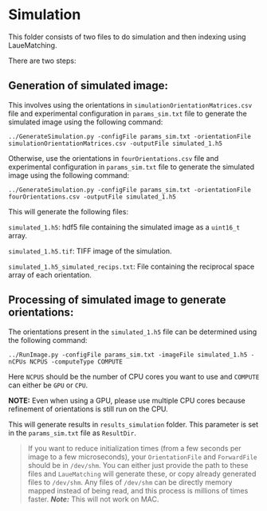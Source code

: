 # Simulation

This folder consists of two files to do simulation and then indexing using LaueMatching.

There are two steps:

## Generation of simulated image:

This involves using the orientations in `simulationOrientationMatrices.csv` file and experimental configuration in `params_sim.txt` file to generate the simulated image using the following command:

    ../GenerateSimulation.py -configFile params_sim.txt -orientationFile simulationOrientationMatrices.csv -outputFile simulated_1.h5

Otherwise, use the orientations in `fourOrientations.csv` file and experimental configuration in `params_sim.txt` file to generate the simulated image using the following command:

    ../GenerateSimulation.py -configFile params_sim.txt -orientationFile fourOrientations.csv -outputFile simulated_1.h5


This will generate the following files:

`simulated_1.h5`: hdf5 file containing the simulated image as a `uint16_t` array.

`simulated_1.h5.tif`: TIFF image of the simulation.

`simulated_1.h5_simulated_recips.txt`: File containing the reciprocal space array of each orientation.

## Processing of simulated image to generate orientations:

The orientations present in the `simulated_1.h5` file can be determined using the following command:

    ../RunImage.py -configFile params_sim.txt -imageFile simulated_1.h5 -nCPUs NCPUS -computeType COMPUTE

Here `NCPUS` should be the number of CPU cores you want to use and `COMPUTE` can either be `GPU` or `CPU`.

**NOTE:** Even when using a GPU, please use multiple CPU cores because refinement of orientations is still run on the CPU.

This will generate results in `results_simulation` folder. This parameter is set in the `params_sim.txt` file as `ResultDir`.

> If you want to reduce initialization times (from a few seconds per image to a few microseconds), your `OrientationFile` and `ForwardFile` should be in `/dev/shm`. You can either just provide the path to these files and `LaueMatching` will generate these, or copy already generated files to `/dev/shm`. Any files of `/dev/shm` can be directly memory mapped instead of being read, and this process is millions of times faster. ***Note:*** This will not work on MAC.